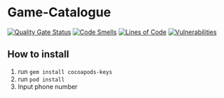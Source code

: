 # Game-Catalogue
[![Quality Gate Status](https://sonarcloud.io/api/project_badges/measure?project=rudii1410_Game-Catalogue&metric=alert_status)](https://sonarcloud.io/summary/new_code?id=rudii1410_Game-Catalogue) [![Code Smells](https://sonarcloud.io/api/project_badges/measure?project=rudii1410_Game-Catalogue&metric=code_smells)](https://sonarcloud.io/summary/new_code?id=rudii1410_Game-Catalogue) [![Lines of Code](https://sonarcloud.io/api/project_badges/measure?project=rudii1410_Game-Catalogue&metric=ncloc)](https://sonarcloud.io/summary/new_code?id=rudii1410_Game-Catalogue) [![Vulnerabilities](https://sonarcloud.io/api/project_badges/measure?project=rudii1410_Game-Catalogue&metric=vulnerabilities)](https://sonarcloud.io/summary/new_code?id=rudii1410_Game-Catalogue)

## How to install
1. run `gem install cocoapods-keys`
2. run `pod install`
3. Input phone number
